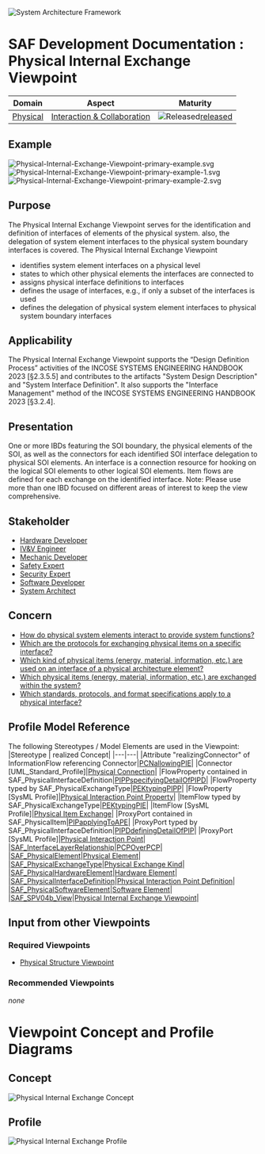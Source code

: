 ![System Architecture Framework](../../diagrams/Banner_SAF.png)
# SAF Development Documentation : Physical Internal Exchange Viewpoint
|**Domain**|**Aspect**|**Maturity**|
| --- | --- | --- |
|[Physical](../../domains.md#Domain-Physical)|[Interaction & Collaboration](../../aspects.md#Aspect-Interaction-&-Collaboration)|![Released](../../diagrams/Symbol_confirmed.png )[released](../../using-saf/maturity.md#released)|
## Example
![Physical-Internal-Exchange-Viewpoint-primary-example.svg](../../diagrams/vp-examples/Physical-Internal-Exchange-Viewpoint-primary-example.svg)
![Physical-Internal-Exchange-Viewpoint-primary-example-1.svg](../../diagrams/vp-examples/Physical-Internal-Exchange-Viewpoint-primary-example-1.svg)
![Physical-Internal-Exchange-Viewpoint-primary-example-2.svg](../../diagrams/vp-examples/Physical-Internal-Exchange-Viewpoint-primary-example-2.svg)
## Purpose
The Physical Internal Exchange Viewpoint serves for the identification and definition of interfaces of elements of the physical system. also, the delegation of system element interfaces to the physical system boundary interfaces is covered.
The Physical Internal Exchange Viewpoint
* identifies system element interfaces on a physical level
* states to which other physical elements the interfaces are connected to
* assigns physical interface definitions to interfaces
* defines the usage of interfaces, e.g., if only a subset of the interfaces is used
* defines the delegation of physical system element interfaces to physical system boundary interfaces
## Applicability
The Physical Internal Exchange Viewpoint supports the “Design Definition Process” activities of the INCOSE SYSTEMS ENGINEERING HANDBOOK 2023 [§2.3.5.5] and contributes to the artifacts "System Design Description" and "System Interface Definition". It also supports the "Interface Management" method of the INCOSE SYSTEMS ENGINEERING HANDBOOK 2023 [§3.2.4].
## Presentation
One or more IBDs featuring the SOI boundary, the physical elements of the SOI, as well as the connectors for each identified SOI interface delegation to physical SOI elements. An interface is a connection resource for hooking on the logical SOI elements to other logical SOI elements. Item flows are defined for each exchange on the identified interface.
Note: Please use more than one IBD focused on different areas of interest to keep the view comprehensive.

## Stakeholder
* [Hardware Developer](../../stakeholders.md#Hardware-Developer)
* [IV&V Engineer](../../stakeholders.md#IV&V-Engineer)
* [Mechanic Developer](../../stakeholders.md#Mechanic-Developer)
* [Safety Expert](../../stakeholders.md#Safety-Expert)
* [Security Expert](../../stakeholders.md#Security-Expert)
* [Software Developer](../../stakeholders.md#Software-Developer)
* [System Architect](../../stakeholders.md#System-Architect)
## Concern
* [How do physical system elements interact to provide system functions?](../../concerns.md#_2021x_2_8710274_1674576758600_423008_23078)
* [Which are the protocols for exchanging physical items on a specific interface?](../../concerns.md#_2021x_2_8710274_1674576759247_884832_23642)
* [Which kind of physical items (energy, material, information, etc.) are used on an interface of a physical architecture element?](../../concerns.md#_2021x_2_8710274_1674576758561_575110_23056)
* [Which physical items (energy, material, information, etc.) are exchanged within the system?](../../concerns.md#_2021x_2_8710274_1698410513910_480926_28625)
* [Which standards, protocols, and format specifications apply to a physical interface?](../../concerns.md#_2021x_2_8710274_1674576758891_215548_23373)
## Profile Model Reference
The following Stereotypes / Model Elements are used in the Viewpoint:
|Stereotype | realized Concept|
|---|---|
|Attribute "realizingConnector" of InformationFlow referencing Connector|[PCNallowingPIE](../concept/concepts.md#PCNallowingPIE)|
|Connector [UML_Standard_Profile]|[Physical Connection](../concept/concepts.md#Physical-Connection)|
|FlowProperty contained in SAF_PhysicalInterfaceDefinition|[PIPPspecifyingDetailOfPIPD](../concept/concepts.md#PIPPspecifyingDetailOfPIPD)|
|FlowProperty typed by SAF_PhysicalExchangeType|[PEKtypingPIPP](../concept/concepts.md#PEKtypingPIPP)|
|FlowProperty [SysML Profile]|[Physical Interaction Point Property](../concept/concepts.md#Physical-Interaction-Point-Property)|
|ItemFlow typed by SAF_PhysicalExchangeType|[PEKtypingPIE](../concept/concepts.md#PEKtypingPIE)|
|ItemFlow [SysML Profile]|[Physical Item Exchange](../concept/concepts.md#Physical-Item-Exchange)|
|ProxyPort contained in SAF_PhysicalItem|[PIPapplyingToAPE](../concept/concepts.md#PIPapplyingToAPE)|
|ProxyPort typed by SAF_PhysicalInterfaceDefinition|[PIPDdefiningDetailOfPIP](../concept/concepts.md#PIPDdefiningDetailOfPIP)|
|ProxyPort [SysML Profile]|[Physical Interaction Point](../concept/concepts.md#Physical-Interaction-Point)|
|[SAF_InterfaceLayerRelationship](../../stereotypes.md#SAF_InterfaceLayerRelationship)|[PCPOverPCP](../concept/concepts.md#PCPOverPCP)|
|[SAF_PhysicalElement](../../stereotypes.md#SAF_PhysicalElement)|[Physical Element](../concept/concepts.md#Physical-Element)|
|[SAF_PhysicalExchangeType](../../stereotypes.md#SAF_PhysicalExchangeType)|[Physical Exchange Kind](../concept/concepts.md#Physical-Exchange-Kind)|
|[SAF_PhysicalHardwareElement](../../stereotypes.md#SAF_PhysicalHardwareElement)|[Hardware Element](../concept/concepts.md#Hardware-Element)|
|[SAF_PhysicalInterfaceDefinition](../../stereotypes.md#SAF_PhysicalInterfaceDefinition)|[Physical Interaction Point Definition](../concept/concepts.md#Physical-Interaction-Point-Definition)|
|[SAF_PhysicalSoftwareElement](../../stereotypes.md#SAF_PhysicalSoftwareElement)|[Software Element](../concept/concepts.md#Software-Element)|
|[SAF_SPV04b_View](../../stereotypes.md#SAF_SPV04b_View)|[Physical Internal Exchange Viewpoint](../concept/concepts.md#Physical-Internal-Exchange-Viewpoint)|
## Input from other Viewpoints
### Required Viewpoints
* [Physical Structure Viewpoint](Physical-Structure-Viewpoint.md)
### Recommended Viewpoints
*none*
# Viewpoint Concept and Profile Diagrams
## Concept
![Physical Internal Exchange Concept](diagrams/Physical-Internal-Exchange-Concept.svg)
## Profile
![Physical Internal Exchange Profile](diagrams/Physical-Internal-Exchange-Profile.svg)
